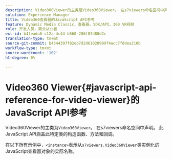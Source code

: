 ```yaml
---
description: Video360Viewer的主类是Video360Viewer。 在s7viewers命名空间中声明。 此JavaScript API涵盖此特定类的构造函数、方法和回调。
solution: Experience Manager
title: Video360查看器的JavaScript API参考
feature: Dynamic Media Classic，查看器，SDK/API，360 VR视频
role: 开发人员，商业从业者
exl-id: b4feada6-c12a-4c44-b560-286f87d88d2c
translation-type: tm+mt
source-git-commit: b4344397f82eb7d2d61020909f4acc7fddea210b
workflow-type: tm+mt
source-wordcount: '102'
ht-degree: 0%

---
```


# Video360 Viewer{#javascript-api-reference-for-video-viewer}的JavaScript API参考

Video360Viewer的主类为`Video360Viewer`。 在s7viewers命名空间中声明。 此JavaScript API涵盖此特定类的构造函数、方法和回调。

在以下所有示例中，`<instance>`表示从`s7viewers.Video360Viewer`类实例化的JavaScript查看器对象的实际名称。
